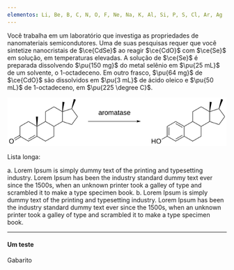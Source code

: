 ```yaml
---
elementos: Li, Be, B, C, N, O, F, Ne, Na, K, Al, Si, P, S, Cl, Ar, Ag
---
```


Você trabalha em um laboratório que investiga as propriedades de nanomateriais semicondutores. Uma de suas pesquisas requer que você sintetize nanocristais de $\ce{CdSe}$ ao reagir $\ce{CdO}$ com $\ce{Se}$ em solução, em temperaturas elevadas. A solução de $\ce{Se}$ é preparada dissolvendo $\pu{150 mg}$ do metal selênio em $\pu{25 mL}$ de um solvente, o 1-octadeceno. Em outro frasco, $\pu{64 mg}$ de $\ce{CdO}$ são dissolvidos em $\pu{3 mL}$ de ácido oleico e $\pu{50 mL}$ de 1-octadeceno, em $\pu{225 \degree C}$.

![c](image.svg)

Lista longa:

a. Lorem Ipsum is simply dummy text of the printing and typesetting
industry. Lorem Ipsum has been the industry standard dummy
text ever since the 1500s, when an unknown printer took a galley
of type and scrambled it to make a type specimen book.
b. Lorem Ipsum is simply dummy text of the printing and typesetting
industry. Lorem Ipsum has been the industry standard dummy
text ever since the 1500s, when an unknown printer took a galley
of type and scrambled it to make a type specimen book.

---

#### Um teste

Gabarito